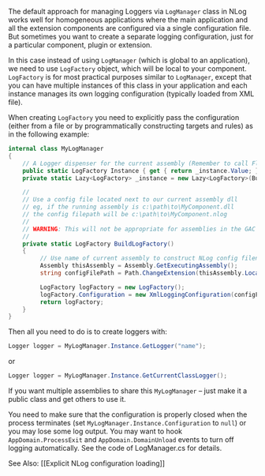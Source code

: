 The default approach for managing Loggers via `LogManager` class in NLog works well for homogeneous applications where the main application and all the extension components are configured via a single configuration file. But sometimes you want to create a separate logging configuration, just for a particular component, plugin or extension.

In this case instead of using `LogManager` (which is global to an application), we need to use `LogFactory` object, which will be local to your component. `LogFactory` is for most practical purposes similar to `LogManager`, except that you can have multiple instances of this class in your application and each instance manages its own logging configuration (typically loaded from XML file).

When creating `LogFactory` you need to explicitly pass the configuration (either from a file or by programmatically constructing targets and rules) as in the following example:
```csharp
internal class MyLogManager 
{ 
    // A Logger dispenser for the current assembly (Remember to call Flush on application exit)
    public static LogFactory Instance { get { return _instance.Value; } }
    private static Lazy<LogFactory> _instance = new Lazy<LogFactory>(BuildLogFactory);

    // 
    // Use a config file located next to our current assembly dll 
    // eg, if the running assembly is c:\path\to\MyComponent.dll 
    // the config filepath will be c:\path\to\MyComponent.nlog 
    // 
    // WARNING: This will not be appropriate for assemblies in the GAC 
    // 
    private static LogFactory BuildLogFactory()
    {
         // Use name of current assembly to construct NLog config filename 
         Assembly thisAssembly = Assembly.GetExecutingAssembly(); 
         string configFilePath = Path.ChangeExtension(thisAssembly.Location, ".nlog"); 

         LogFactory logFactory = new LogFactory();
         logFactory.Configuration = new XmlLoggingConfiguration(configFilePath, true, logFactory); 
         return logFactory;
    }
}
```
Then all you need to do is to create loggers with:

```c#
Logger logger = MyLogManager.Instance.GetLogger("name");
```

or

```c#
Logger logger = MyLogManager.Instance.GetCurrentClassLogger();
```

If you want multiple assemblies to share this `MyLogManager` – just make it a public class and get others to use it.

You need to make sure that the configuration is properly closed when the process terminates (set `MyLogManager.Instance.Configuration` to `null`) or you may lose some log output. You may want to hook `AppDomain.ProcessExit` and `AppDomain.DomainUnload` events to turn off logging automatically. See the code of LogManager.cs for details.

See Also: [[Explicit NLog configuration loading]]
